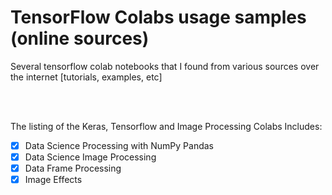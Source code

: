 # TensorFlow Colabs usage samples (online sources)
Several tensorflow colab notebooks that I found  from various sources over the internet [tutorials, examples, etc]

<br/>
<br/>

The listing of the Keras, Tensorflow and Image Processing Colabs Includes:
- [X] Data Science Processing with NumPy Pandas
- [X] Data Science Image Processing
- [X] Data Frame Processing
- [X] Image Effects
